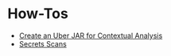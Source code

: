 # How-Tos

* [Create an Uber JAR for Contextual Analysis](create-an-uber-jar-for-contextual-analysis.md)
* [Secrets Scans](secrets-scans.md)
